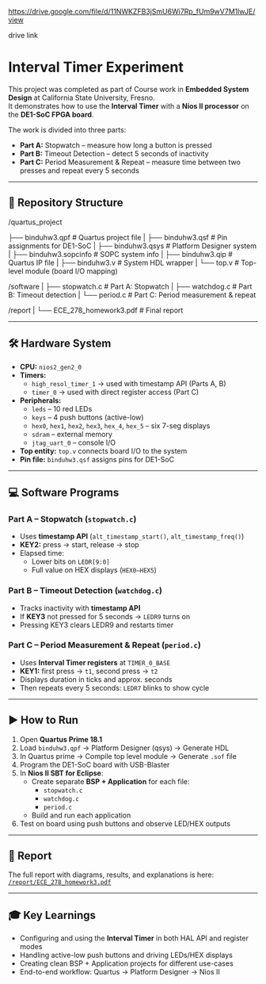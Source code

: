 https://drive.google.com/file/d/11NWKZFB3jSmU6Wi7Rp_fUm9wV7M1lwJE/view

drive link


# Interval Timer Experiment

This project was completed as part of Course work in **Embedded System Design** at California State University, Fresno.  
It demonstrates how to use the **Interval Timer** with a **Nios II processor** on the **DE1-SoC FPGA board**.  

The work is divided into three parts:
- **Part A:** Stopwatch – measure how long a button is pressed  
- **Part B:** Timeout Detection – detect 5 seconds of inactivity  
- **Part C:** Period Measurement & Repeat – measure time between two presses and repeat every 5 seconds  

---

## 📂 Repository Structure

/quartus_project

├── binduhw3.qpf # Quartus project file
|
├── binduhw3.qsf # Pin assignments for DE1-SoC
|
├── binduhw3.qsys # Platform Designer system
|
├── binduhw3.sopcinfo # SOPC system info
|
├── binduhw3.qip # Quartus IP file
|
├── binduhw3.v # System HDL wrapper
|
└── top.v # Top-level module (board I/O mapping)

/software
|
├── stopwatch.c # Part A: Stopwatch
|
├── watchdog.c # Part B: Timeout detection
|
└── period.c # Part C: Period measurement & repeat

/report
|
└── ECE_278_homework3.pdf # Final report


---

## 🛠 Hardware System

- **CPU:** `nios2_gen2_0`  
- **Timers:**  
  - `high_resol_timer_1` → used with timestamp API (Parts A, B)  
  - `timer_0` → used with direct register access (Part C)  
- **Peripherals:**  
  - `leds` – 10 red LEDs  
  - `keys` – 4 push buttons (active-low)  
  - `hex0`, `hex1`, `hex2`, `hex3`, `hex_4`, `hex_5` – six 7-seg displays  
  - `sdram` – external memory  
  - `jtag_uart_0` – console I/O  
- **Top entity:** `top.v` connects board I/O to the system  
- **Pin file:** `binduhw3.qsf` assigns pins for DE1-SoC  

---

## 💻 Software Programs

### Part A – Stopwatch (`stopwatch.c`)
- Uses **timestamp API** (`alt_timestamp_start()`, `alt_timestamp_freq()`)  
- **KEY2:** press → start, release → stop  
- Elapsed time:  
  - Lower bits on `LEDR[9:0]`  
  - Full value on HEX displays (`HEX0–HEX5`)  

### Part B – Timeout Detection (`watchdog.c`)
- Tracks inactivity with **timestamp API**  
- If **KEY3** not pressed for 5 seconds → `LEDR9` turns on  
- Pressing KEY3 clears LEDR9 and restarts timer  

### Part C – Period Measurement & Repeat (`period.c`)
- Uses **Interval Timer registers** at `TIMER_0_BASE`  
- **KEY1:** first press → `t1`, second press → `t2`  
- Displays duration in ticks and approx. seconds  
- Then repeats every 5 seconds: `LEDR7` blinks to show cycle  

---

## ▶️ How to Run

1. Open **Quartus Prime 18.1**  
2. Load `binduhw3.qpf` → Platform Designer (qsys) →  Generate HDL
3. In Quartus prime → Compile top level module → Generate `.sof` file  
4. Program the DE1-SoC board with USB-Blaster
5. In **Nios II SBT for Eclipse**:  
   - Create separate **BSP + Application** for each file:  
     - `stopwatch.c`  
     - `watchdog.c`  
     - `period.c`  
   - Build and run each application  
6. Test on board using push buttons and observe LED/HEX outputs  

---
## 📑 Report

The full report with diagrams, results, and explanations is here:  
[`/report/ECE_278_homework3.pdf`](report/ECE_278_homework3.pdf)

---

## 🎓 Key Learnings

- Configuring and using the **Interval Timer** in both HAL API and register modes  
- Handling active-low push buttons and driving LEDs/HEX displays  
- Creating clean BSP + Application projects for different use-cases  
- End-to-end workflow: Quartus → Platform Designer → Nios II  

